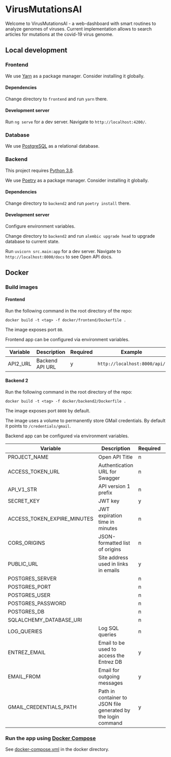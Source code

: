 # VirusMutationsAI
Welcome to VirusMutationsAI - a web-dashboard with smart routines to analyze genomes of viruses.
Current implementation allows to search articles for mutations at the covid-19 virus genome.


## Local development

### Frontend
We use [Yarn](https://yarnpkg.com/) as a package manager. Consider installing it globally.

#### Dependencies
Change directory to `frontend` and run `yarn` there.

#### Development server
Run `ng serve` for a dev server. Navigate to `http://localhost:4200/`.

### Database
We use [PostgreSQL](https://www.postgresql.org/) as a relational database.

### Backend
This project requires [Python 3.8](https://python.org/).

We use [Poetry](https://python-poetry.org/) as a package manager. Consider installing it globally.

#### Dependencies
Change directory to `backend2` and run `poetry install` there.

#### Development server
Configure environment variables.

Change directory to `backend2` and run `alembic upgrade head` to upgrade database to current state.

Run `uvicorn src.main:app` for a dev server.
Navigate to `http://localhost:8000/docs` to see Open API docs.


## Docker

### Build images

#### Frontend
Run the following command in the root directory of the repo:

`docker build -t <tag> -f docker/frontend/Dockerfile .`

The image exposes port `80`.

Frontend app can be configured via environment variables.

| Variable | Description | Required | Example |
| -------  | ----------- | -------- | ------- |
| API2_URL | Backend API URL | y | `http://localhost:8000/api/` |

#### Backend 2
Run the following command in the root directory of the repo:

`docker build -t <tag> -f docker/backend2/Dockerfile .`

The image exposes port `8000` by default.

The image uses a volume to permanently store GMail credentials.
By default it points to `/credentials/gmail`. 

Backend app can be configured via environment variables.

| Variable | Description | Required | Example |
| -------  | ----------- | -------- | ------- |
| PROJECT_NAME | Open API Title | n | `Virus Mutations AI API` |
| ACCESS_TOKEN_URL | Authentication URL for Swagger | n | `http://localhost:3000/api/login` |
| API_V1_STR | API version 1 prefix | n | `/api/v1` |
| SECRET_KEY | JWT key | y | `VerySecretString` |
| ACCESS_TOKEN_EXPIRE_MINUTES | JWT expiration time in minutes | n | `1440` |
| CORS_ORIGINS | JSON-formatted list of origins | n | `["http://localhost:4200", "http://127.0.0.1:4200"]` |
| PUBLIC_URL | Site address used in links in emails  | y | `http://localhost` |
| POSTGRES_SERVER | | n | `172.17.0.1` |
| POSTGRES_PORT | | n | `5432` |
| POSTGRES_USER | | n | `username` |
| POSTGRES_PASSWORD | | n | `password` |
| POSTGRES_DB | | n | `covid` |
| SQLALCHEMY_DATABASE_URI | | n | `postgres://username:password@server/db` |
| LOG_QUERIES | Log SQL queries | n | `False` |
| ENTREZ_EMAIL | Email to be used to access the Entrez DB | y | `mail@example.com` |
| EMAIL_FROM | Email for outgoing messages  | y | `mail@example.com` |
| GMAIL_CREDENTIALS_PATH | Path in container to JSON file generated by the login command | y | `/path/to/gmail-credentials.json` |

### Run the app using [Docker Compose](https://docs.docker.com/compose/)
See [docker-compose.yml](docker/docker-compose.yml) in the docker directory.
